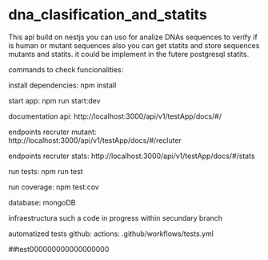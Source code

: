 # dna_clasification_and_statits
This api build on nestjs you can uso for analize DNAs sequences to verify if is human or mutant sequences also you can get statits  and store sequences mutants and statits. it could be implement in the futere postgresql statits.


commands to check funcionalities:

install dependencies:
npm install

start app:
npm run start:dev

documentation api:
http://localhost:3000/api/v1/testApp/docs/#/

endpoints recruter mutant: 
http://localhost:3000/api/v1/testApp/docs/#/recluter

endpoints recruter stats:
http://localhost:3000/api/v1/testApp/docs/#/stats

run tests: 
npm run test

run coverage:
npm test:cov

database: mongoDB

infraestructura such a code in progress within secundary branch

automatized tests github: 
actions:  .github/workflows/tests.yml

##test000000000000000000
